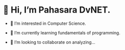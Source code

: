 # 👋 Hi, I’m Pahasara DvNET.
- 👀 I’m interested in Computer Science.
* 🌱 I’m currently learning fundamentals of programming.
- 💞️ I’m looking to collaborate on analyzing...

<!---
Pahasara/Pahasara is a ✨ special ✨ repository because its `README.md` (this file) appears on your GitHub profile.
You can click the Preview link to take a look at your changes.
--->
